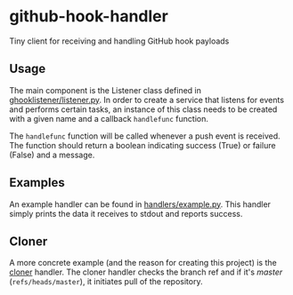 # github-hook-handler

Tiny client for receiving and handling GitHub hook payloads

## Usage

The main component is the Listener class defined in [ghooklistener/listener.py](ghooklistener/listener.py).
In order to create a service that listens for events and performs certain tasks, an instance of this class needs to be created with a given name and a callback `handlefunc` function.

The `handlefunc` function will be called whenever a push event is received.
The function should return a boolean indicating success (True) or failure (False) and a message.

## Examples

An example handler can be found in [handlers/example.py](handlers/example.py).
This handler simply prints the data it receives to stdout and reports success.

## Cloner

A more concrete example (and the reason for creating this project) is the [cloner](handlers/cloner.py) handler.
The cloner handler checks the branch ref and if it's *master* (`refs/heads/master`), it initiates pull of the repository.

